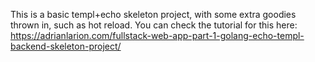 This is a basic templ+echo skeleton project, with some extra goodies thrown in, such as hot reload. 
You can check the tutorial for this here:
https://adrianlarion.com/fullstack-web-app-part-1-golang-echo-templ-backend-skeleton-project/
